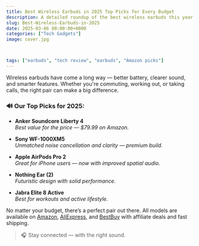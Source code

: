 ```yaml
---
title: Best Wireless Earbuds in 2025 Top Picks for Every Budget
description: A detailed roundup of the best wireless earbuds this year. From budget-friendly models to premium sound giants — perfect for music, calls, and workouts.
slug: Best-Wireless-Earbuds-in-2025
date: 2025-03-06 00:00:00+0000
categories: ["Tech Gadgets"]
image: cover.jpg



tags: ["earbuds", "tech review", "earbuds", "Amazon picks"]
---
```



Wireless earbuds have come a long way — better battery, clearer sound, and smarter features. Whether you're commuting, working out, or taking calls, the right pair can make a big difference.

### 🔊 Our Top Picks for 2025:

- **Anker Soundcore Liberty 4**  
  *Best value for the price — $79.99 on Amazon.*

- **Sony WF-1000XM5**  
  *Unmatched noise cancellation and clarity — premium build.*

- **Apple AirPods Pro 2**  
  *Great for iPhone users — now with improved spatial audio.*

- **Nothing Ear (2)**  
  *Futuristic design with solid performance.*

- **Jabra Elite 8 Active**  
  *Best for workouts and active lifestyle.*

No matter your budget, there’s a perfect pair out there. All models are available on [Amazon](https://www.amazon.com), [AliExpress](https://www.aliexpress.com), and [BestBuy](https://www.bestbuy.com) with affiliate deals and fast shipping.

> 🎧 Stay connected — with the right sound.

